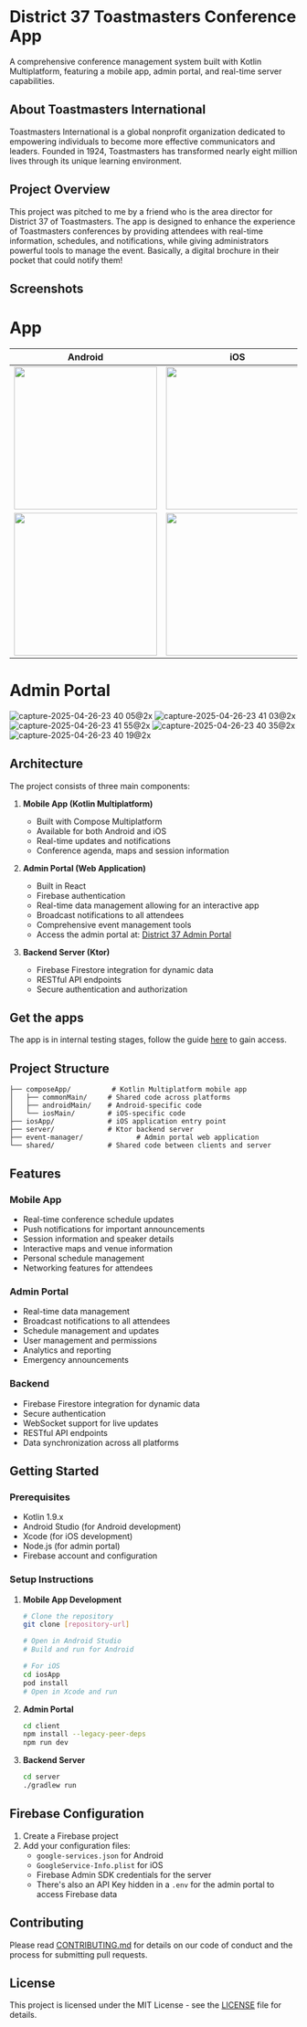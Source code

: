 # District 37 Toastmasters Conference App

A comprehensive conference management system built with Kotlin Multiplatform, featuring a mobile app, admin portal, and real-time server capabilities.

## About Toastmasters International

Toastmasters International is a global nonprofit organization dedicated to empowering individuals to become more effective communicators and leaders. Founded in 1924, Toastmasters has transformed nearly eight million lives through its unique learning environment.

## Project Overview

This project was pitched to me by a friend who is the area director for District 37 of Toastmasters. The app is designed to enhance the experience of Toastmasters conferences by providing attendees with real-time information, schedules, and notifications, while giving administrators powerful tools to manage the event. Basically, a digital brochure in their pocket that could notify them!

## Screenshots

# App

| Android | iOS |
|:-------:|:---:|
| <img src="https://github.com/user-attachments/assets/601472b0-c010-4558-b038-2cefd40694df" width="250"/> | <img src="https://github.com/user-attachments/assets/7a0465f7-5b5e-422f-ae3a-b37046f3d4ec" width="250"/> |
| <img src="https://github.com/user-attachments/assets/a546735b-339a-41ee-9e71-104c4685b365" width="250"/> | <img src="https://github.com/user-attachments/assets/942ffe9e-5f2a-4df0-837a-5ec18e205d68" width="250"/> |

# Admin Portal

![capture-2025-04-26-23 40 05@2x](https://github.com/user-attachments/assets/a5c95b17-b74f-4550-b416-cd44ccbc6965)
![capture-2025-04-26-23 41 03@2x](https://github.com/user-attachments/assets/3b1ad91e-8530-459c-9a35-3eeb7547647b)
![capture-2025-04-26-23 41 55@2x](https://github.com/user-attachments/assets/fc008a8e-d048-47e9-bd6e-3fe28e3a028a)
![capture-2025-04-26-23 40 35@2x](https://github.com/user-attachments/assets/d176223e-c3bb-4917-bfa3-9d08452a27ae)
![capture-2025-04-26-23 40 19@2x](https://github.com/user-attachments/assets/b8d7f155-9fb2-4533-84c3-5655ff601a5e)



## Architecture

The project consists of three main components:

1. **Mobile App (Kotlin Multiplatform)**
   - Built with Compose Multiplatform
   - Available for both Android and iOS
   - Real-time updates and notifications
   - Conference agenda, maps and session information

2. **Admin Portal (Web Application)**
   - Built in React
   - Firebase authentication
   - Real-time data management allowing for an interactive app
   - Broadcast notifications to all attendees
   - Comprehensive event management tools
   - Access the admin portal at: [District 37 Admin Portal](https://pocketpowered.github.io/district37tm/)

3. **Backend Server (Ktor)**
   - Firebase Firestore integration for dynamic data
   - RESTful API endpoints
   - Secure authentication and authorization


## Get the apps

The app is in internal testing stages, follow the guide [here](https://docs.google.com/document/d/1taTai4nhkGwwaH9xMal5vetnlXpHap1l5n4b4lfemkk/edit?tab=t.0#heading=h.d5k3dqe9oty8) to gain access.

## Project Structure

```
├── composeApp/          # Kotlin Multiplatform mobile app
│   ├── commonMain/     # Shared code across platforms
│   ├── androidMain/    # Android-specific code
│   └── iosMain/        # iOS-specific code
├── iosApp/             # iOS application entry point
├── server/             # Ktor backend server
├── event-manager/             # Admin portal web application
└── shared/             # Shared code between clients and server
```

## Features

### Mobile App
- Real-time conference schedule updates
- Push notifications for important announcements
- Session information and speaker details
- Interactive maps and venue information
- Personal schedule management
- Networking features for attendees

### Admin Portal
- Real-time data management
- Broadcast notifications to all attendees
- Schedule management and updates
- User management and permissions
- Analytics and reporting
- Emergency announcements

### Backend
- Firebase Firestore integration for dynamic data
- Secure authentication
- WebSocket support for live updates
- RESTful API endpoints
- Data synchronization across all platforms

## Getting Started

### Prerequisites
- Kotlin 1.9.x
- Android Studio (for Android development)
- Xcode (for iOS development)
- Node.js (for admin portal)
- Firebase account and configuration

### Setup Instructions

1. **Mobile App Development**
   ```bash
   # Clone the repository
   git clone [repository-url]
   
   # Open in Android Studio
   # Build and run for Android
   
   # For iOS
   cd iosApp
   pod install
   # Open in Xcode and run
   ```

2. **Admin Portal**
   ```bash
   cd client
   npm install --legacy-peer-deps
   npm run dev
   ```

3. **Backend Server**
   ```bash
   cd server
   ./gradlew run
   ```

## Firebase Configuration

1. Create a Firebase project
2. Add your configuration files:
   - `google-services.json` for Android
   - `GoogleService-Info.plist` for iOS
   - Firebase Admin SDK credentials for the server
   - There's also an API Key hidden in a `.env` for the admin portal to access Firebase data

## Contributing

Please read [CONTRIBUTING.md](CONTRIBUTING.md) for details on our code of conduct and the process for submitting pull requests.

## License

This project is licensed under the MIT License - see the [LICENSE](LICENSE) file for details.

